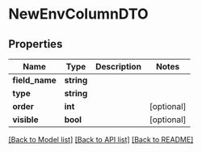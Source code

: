 # NewEnvColumnDTO

## Properties
Name | Type | Description | Notes
------------ | ------------- | ------------- | -------------
**field_name** | **string** |  | 
**type** | **string** |  | 
**order** | **int** |  | [optional] 
**visible** | **bool** |  | [optional] 

[[Back to Model list]](../../README.md#documentation-for-models) [[Back to API list]](../../README.md#documentation-for-api-endpoints) [[Back to README]](../../README.md)

